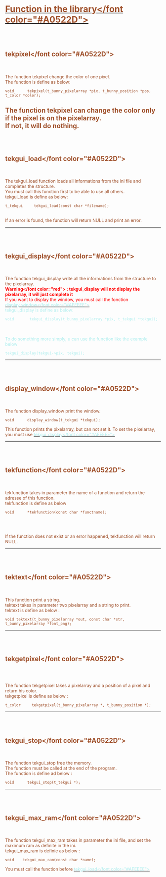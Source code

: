 <U><font color="#A0522D">**Function in the library**</font color="#A0522D"></U>
========
</br></br>

<font color="#A0522D">tekpixel</font color="#A0522D">
---
</br></br>
The function tekpixel change the color of one pixel.</br>
The function is define as below:
```
void      tekpixel(t_bunny_pixelarray *pix, t_bunny_position *pos, t_color *color);
```
The function tekpixel can change the color only if the pixel is on the pixelarray.</br>
If not, it will do nothing.
---
</br></br>

<font color="#A0522D">tekgui_load</font color="#A0522D">
----
</br></br>
The tekgui_load function loads all informations from the ini file and completes the structure.</br>
You must call this function first to be able to use all others.</br>
tekgui_load is define as below:

```
t_tekgui     tekgui_load(const char *filename);
```
</br>
If an error is found, the function will return NULL and print an error.</br>

------
</br></br><font color="#A0522D">tekgui_display</font color="#A0522D">
------
</br></br>
The function tekgui_display write all the informations from the structure to the pixelarray.</br>
**<font color="red">Warning</font color="red"> : tekgui_display will not display the pixelarray, it will just complete it**</br>
If you want to display the window, you must call the fonction [<font color="#AFEEEE">display_window</font color="#AFEEEE">](./function-en/#display_window)</br>
tekgui_display is define as below:

```
void       tekgui_display(t_bunny_pixelarray *pix, t_tekgui *tekgui);
```
</br></br>
To do something more simply,  u can use the function like the example below
```
tekgui_display(tekgui->pix, tekgui);
```

-------
</br></br><font color="#A0522D">display_window</font color="#A0522D">
-------
</br></br>
The function display_window print the window.

```
void      display_window(t_tekgui *tekgui);
```

This function prints the pixelarray, but can not set it.
To set the pixelarray, you must use [<font color="#AFEEEE">tekgui_display</font color="#AFEEEE">](./function-en/#tekgui_display)</br>

---
</br></br><font color="#A0522D">tekfunction</font color="#A0522D">
---
</br></br>
tekfunction takes in parameter the name of a function and return the adresse of this function.</br>
tekfunction is define as below

```
void      *tekfunction(const char *functname);
```
</br></br>

If the function does not exist or an error happened, tekfunction will return NULL.</br>

---
</br></br><font color="#A0522D">tektext</font color="#A0522D">
---
</br></br>
This function print a string.</br>
tektext takes in parameter two pixelarray and a string to print.</br>
tektext is define as below :


```
void tektext(t_bunny_pixelarray *out, const char *str, t_bunny_pixelarray *font_png);
```

---
</br></br><font color="#A0522D">tekgetpixel</font color="#A0522D">
---
</br></br>

The function tekgetpixel takes a pixelarray and a position of a pixel and return his color.</br>
tekgetpixel is define as below :</br>
```
t_color     tekgetpixel(t_bunny_pixelarray *, t_bunny_position *);
```
---
</br></br><font color="#A0522D">tekgui_stop</font color="#A0522D">
---
</br></br>
The function tekgui_stop free the memory.</br>
The function must be called at the end of the program.</br>
The function is define ad below :
```
void      tekgui_stop(t_tekgui *);
```

---
</br></br><font color="#A0522D">tekgui_max_ram</font color="#A0522D">
---
</br></br>
The function tekgui_max_ram takes in parameter the ini file, and set the maximum ram as definite in the ini.</br>
tekgui_max_ram is definie as below :

```
void    tekgui_max_ram(const char *name);
```

You must call the function before [<U><font color="#AFEEEE">tekgui_load</font color="#AFEEEE"></U>](./fonction-fr/#tekgui_load)
